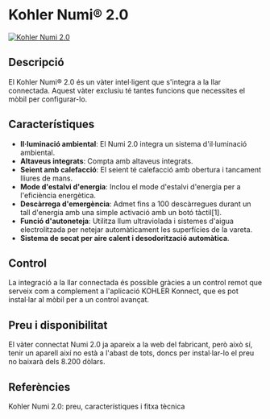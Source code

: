 # Kohler Numi® 2.0

[![Kohler Numi 2.0](https://img.youtube.com/vi/)](http://www.youtube.com/watch?v=vfuOqt70w54)

## Descripció

El Kohler Numi® 2.0 és un vàter intel·ligent que s'integra a la llar connectada. Aquest vàter exclusiu té tantes funcions que necessites el mòbil per configurar-lo.

## Característiques

- **Il·luminació ambiental**: El Numi 2.0 integra un sistema d'il·luminació ambiental.
- **Altaveus integrats**: Compta amb altaveus integrats.
- **Seient amb calefacció**: El seient té calefacció amb obertura i tancament lliures de mans.
- **Mode d'estalvi d'energia**: Inclou el mode d'estalvi d'energia per a l'eficiència energètica.
- **Descàrrega d'emergència**: Admet fins a 100 descàrregues durant un tall d'energia amb una simple activació amb un botó tàctil[1].
- **Funció d'autoneteja**: Utilitza llum ultraviolada i sistemes d'aigua electrolitzada per netejar automàticament les superfícies de la vareta.
- **Sistema de secat per aire calent i desodorització automàtica**.

## Control

La integració a la llar connectada és possible gràcies a un control remot que serveix com a complement a l'aplicació KOHLER Konnect, que es pot instal·lar al mòbil per a un control avançat.

## Preu i disponibilitat

El vàter connectat Numi 2.0 ja apareix a la web del fabricant, però això sí, tenir un aparell així no està a l'abast de tots, doncs per instal·lar-lo el preu no baixarà dels 8.200 dòlars.

## Referències

Kohler Numi 2.0: preu, característiques i fitxa tècnica